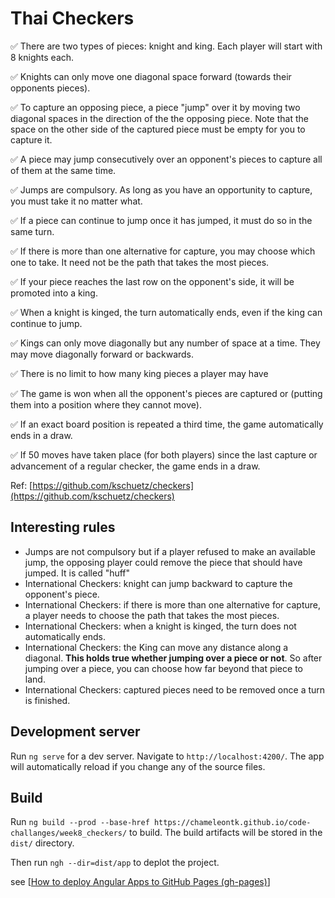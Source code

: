 # Thai Checkers


✅ There are two types of pieces: knight and king. Each player will start with 8 knights each.

✅ Knights can only move one diagonal space forward (towards their opponents pieces).

✅ To capture an opposing piece, a piece "jump" over it by moving two diagonal spaces in the direction of the the opposing piece. Note that the space on the other side of the captured piece must be empty for you to capture it.

✅ A piece may jump consecutively over an opponent's pieces to capture all of them at the same time.

✅ Jumps are compulsory. As long as you have an opportunity to capture, you must take it no matter what.

✅ If a piece can continue to jump once it has jumped, it must do so in the same turn.

✅ If there is more than one alternative for capture, you may choose which one to take. It need not be the path that takes the most pieces.

✅ If your piece reaches the last row on the opponent's side, it will be promoted into a king.

✅ When a knight is kinged, the turn automatically ends, even if the king can continue to jump.

✅ Kings can only move diagonally but any number of space at a time. They may move diagonally forward or backwards.

✅ There is no limit to how many king pieces a player may have

✅ The game is won when all the opponent's pieces are captured or (putting them into a position where they cannot move).

✅ If an exact board position is repeated a third time, the game automatically ends in a draw.

✅ If 50 moves have taken place (for both players) since the last capture or advancement of a regular checker, the game ends in a draw.

Ref: [https://github.com/kschuetz/checkers](https://github.com/kschuetz/checkers)

## Interesting rules
*  Jumps are not compulsory but if a player refused to make an available jump, the opposing player could remove the piece that should have jumped. It is called "huff"
*  International Checkers: knight can jump backward to capture the opponent's piece.
*  International Checkers: if there is more than one alternative for capture, a player needs to choose the path that takes the most pieces.
*  International Checkers: when a knight is kinged, the turn does not automatically ends.
*  International Checkers: the King can move any distance along a diagonal. **This holds true whether jumping over a piece or not**. So after jumping over a piece, you can choose how far beyond that piece to land.
*  International Checkers: captured pieces need to be removed once a turn is finished.

## Development server

Run `ng serve` for a dev server. Navigate to `http://localhost:4200/`. The app will automatically reload if you change any of the source files.

## Build

Run `ng build --prod --base-href https://chameleontk.github.io/code-challanges/week8_checkers/` to build. The build artifacts will be stored in the `dist/` directory. 

Then run `ngh --dir=dist/app` to deplot the project.

see [[How to deploy Angular Apps to GitHub Pages (gh-pages)](https://medium.com/tech-insights/how-to-deploy-angular-apps-to-github-pages-gh-pages-896c4e10f9b4)]
